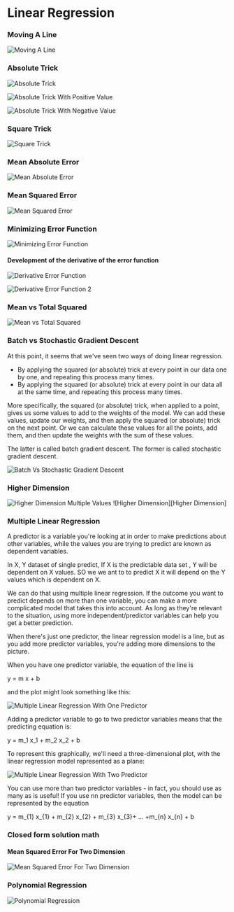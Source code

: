 # Linear Regression

### Moving A Line

![Moving A Line][Moving A Line]

### Absolute Trick

![Absolute Trick][Absolute Trick]

![Absolute Trick With Positive Value][Absolute Trick With Positive Value]

![Absolute Trick With Negative Value][Absolute Trick With Negative Value]

### Square Trick

![Square Trick][Square Trick]

### Mean Absolute Error

![Mean Absolute Error][Mean Absolute Error]

### Mean Squared Error

![Mean Squared Error][Mean Squared Error]

### Minimizing Error Function

![Minimizing Error Function][Minimizing Error Function]

#### Development of the derivative of the error function

![Derivative Error Function][Derivative Error Function]

![Derivative Error Function 2][Derivative Error Function 2]

### Mean vs Total Squared

![Mean vs Total Squared][Mean vs Total Squared]

### Batch vs Stochastic Gradient Descent

At this point, it seems that we've seen two ways of doing linear regression.

* By applying the squared (or absolute) trick at every point in our data one by one, and repeating this process many times.
* By applying the squared (or absolute) trick at every point in our data all at the same time, and repeating this process many times.

More specifically, the squared (or absolute) trick, when applied to a point, gives us some values to add to the weights of the model. We can add these values, update our weights, and then apply the squared (or absolute) trick on the next point. Or we can calculate these values for all the points, add them, and then update the weights with the sum of these values.

The latter is called batch gradient descent. The former is called stochastic gradient descent.

![Batch Vs Stochastic Gradient Descent][Batch Vs Stochastic Gradient Descent]

### Higher Dimension

![Higher Dimension Multiple Values][Higher Dimension Multiple Values]
![Higher Dimension][Higher Dimension]

### Multiple Linear Regression

A predictor is a variable you're looking at in order to make predictions about other variables, while the values you are trying to predict are known as dependent variables.

In X, Y dataset of single predict, If X is the predictable data set , Y will be dependent on X values. SO we we ant to to predict X it will depend on the Y values which is dependent on X.

We can do that using multiple linear regression. If the outcome you want to predict depends on more than one variable, you can make a more complicated model that takes this into account. As long as they're relevant to the situation, using more independent/predictor variables can help you get a better prediction.

When there's just one predictor, the linear regression model is a line, but as you add more predictor variables, you're adding more dimensions to the picture.

When you have one predictor variable, the equation of the line is

y = m x + b 

and the plot might look something like this:

![Multiple Linear Regression With One Predictor][Multiple Linear Regression With One Predictor]

Adding a predictor variable to go to two predictor variables means that the predicting equation is:

y = m_1 x_1 + m_2 x_2 + b

To represent this graphically, we'll need a three-dimensional plot, with the linear regression model represented as a plane:

![Multiple Linear Regression With Two Predictor][Multiple Linear Regression With Two Predictor]

You can use more than two predictor variables - in fact, you should use as many as is useful! If you use nn predictor variables, then the model can be represented by the equation

y = m_{1} x_{1} + m_{2} x_{2} + m_{3} x_{3}+ ... +m_{n} x_{n} + b

###  Closed form solution math

#### Mean Squared Error For Two Dimension

![Mean Squared Error For Two Dimension][Mean Squared Error For Two Dimension]

### Polynomial Regression

![Polynomial Regression][Polynomial Regression]

[//]: # (Image References)

[Moving A Line]: ../resources/moving_a_line.PNG "Moving A Line"
[Absolute Trick]: ../resources/absolute_trick.PNG "Absolute Trick"
[Absolute Trick With Positive Value]: ../resources/absolute_trick_with_equation_positive.PNG "Absolute Trick With Positive Value"
[Absolute Trick With Negative Value]: ../resources/absolute_trick_with_equation_negative.PNG "Absolute Trick With Negative Value"
[Square Trick]: ../resources/square_trick.PNG "Square Trick"
[Mean Absolute Error]: ../resources/mean_absolute_error.PNG "Mean Absolute Error"
[Mean Squared Error]: ../resources/mean_squared_error.PNG "Mean Squared Error"
[Minimizing Error Function]: ../resources/minimizing_error_function.PNG "Minimizing Error Function"
[Derivative Error Function]: ../resources/derivative_error_function.PNG "Derivative Error Function"
[Derivative Error Function 2]: ../resources/derivative_error_function_2.jpg "Derivative Error Function 2"
[Mean vs Total Squared]: ../resources/mean_vs_total_squared.PNG "Mean vs Total Squared"
[Batch Vs Stochastic Gradient Descent]: ../resources/batch_vs_stochastic_gradient_descent.PNG "Batch Vs Stochastic Gradient Descent"
[Higher Dimension Multiple Values]: ../resources/higher_dimention_multiple_values.PNG "Higher Dimension Multiple Values"
[Multiple Linear Regression With One Predictor]: ../resources/linear_regression_with_one_predictation_varaible.PNG "Multiple Linear Regression With One Predictor"
[Multiple Linear Regression With Two Predictor]: ../resources/linear_regression_with_two_predictation_varaible.PNG "Multiple Linear Regression With Two Predictor"
[Mean Squared Error For Two Dimension]: ../resources/mean_squared_error_w1_w2.PNG "Mean Squared Error For Two Dimension"
[Polynomial Regression]: ../resources/polynomial_regression.PNG "Polynomial Regression"